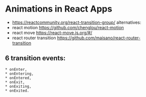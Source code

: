 # Animations in React Apps

- https://reactcommunity.org/react-transition-group/
alternatives:
- react motion https://github.com/chenglou/react-motion
- react move https://react-move.js.org/#/
- react router transition https://github.com/maisano/react-router-transition

## 6 transition events:
	* onEnter,
	* onEntering,
	* onEntered,
	* onExit,
	* onExiting,
	* onExited.